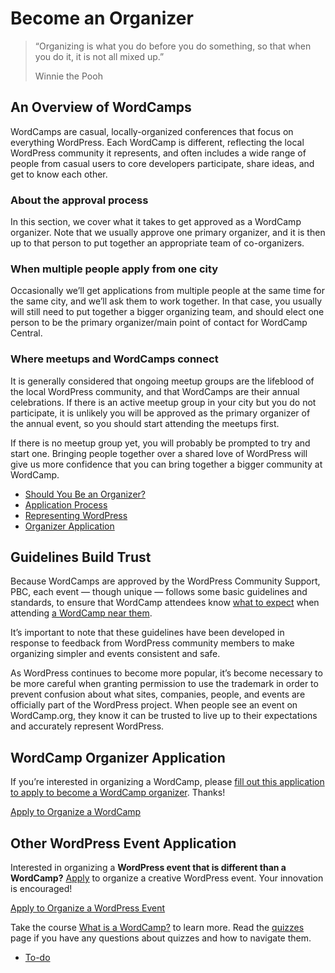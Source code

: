 # Become an Organizer

> “Organizing is what you do before you do something, so that when you do it, it is not all mixed up.”
> 
> Winnie the Pooh

## An Overview of WordCamps

WordCamps are casual, locally-organized conferences that focus on everything WordPress. Each WordCamp is different, reflecting the local WordPress community it represents, and often includes a wide range of people from casual users to core developers participate, share ideas, and get to know each other.

### About the approval process

In this section, we cover what it takes to get approved as a WordCamp organizer. Note that we usually approve one primary organizer, and it is then up to that person to put together an appropriate team of co-organizers.

### When multiple people apply from one city

Occasionally we’ll get applications from multiple people at the same time for the same city, and we’ll ask them to work together. In that case, you usually will still need to put together a bigger organizing team, and should elect one person to be the primary organizer/main point of contact for WordCamp Central.

### Where meetups and WordCamps connect

It is generally considered that ongoing meetup groups are the lifeblood of the local WordPress community, and that WordCamps are their annual celebrations. If there is an active meetup group in your city but you do not participate, it is unlikely you will be approved as the primary organizer of the annual event, so you should start attending the meetups first.

If there is no meetup group yet, you will probably be prompted to try and start one. Bringing people together over a shared love of WordPress will give us more confidence that you can bring together a bigger community at WordCamp.

*   [Should You Be an Organizer?](https://make.wordpress.org/community/handbook/wordcamp-organizer-handbook/become-an-organizer/should-you-be-an-organizer/ "Should You Be an Organizer?")
*   [Application Process](https://make.wordpress.org/community/handbook/wordcamp-organizer-handbook/become-an-organizer/application-process/ "Application Process")
*   [Representing WordPress](https://make.wordpress.org/community/handbook/wordcamp-organizer-handbook/become-an-organizer/representing-wordpress/ "Representing WordPress")
*   [Organizer Application](https://make.wordpress.org/community/handbook/wordcamp-organizer-handbook/become-an-organizer/organizer-application/ "Organizer Application")

## Guidelines Build Trust

Because WordCamps are approved by the WordPress Community Support, PBC, each event — though unique — follows some basic guidelines and standards, to ensure that WordCamp attendees know [what to expect](http://central.wordcamp.org/what-to-expect/) when attending [a WordCamp near them](http://central.wordcamp.org/schedule/).

It’s important to note that these guidelines have been developed in response to feedback from WordPress community members to make organizing simpler and events consistent and safe.

As WordPress continues to become more popular, it’s become necessary to be more careful when granting permission to use the trademark in order to prevent confusion about what sites, companies, people, and events are officially part of the WordPress project. When people see an event on WordCamp.org, they know it can be trusted to live up to their expectations and accurately represent WordPress.

## WordCamp Organizer Application

If you’re interested in organizing a WordCamp, please [fill out this application to apply to become a WordCamp organizer](https://central.wordcamp.org/wordcamp-organizer-application/). Thanks!

[Apply to Organize a WordCamp](https://central.wordcamp.org/wordcamp-organizer-application/)

## Other WordPress Event Application

Interested in organizing a **WordPress event that is different than a WordCamp?** [Apply](https://central.wordcamp.org/event-organizer-application/) to organize a creative WordPress event. Your innovation is encouraged!

[Apply to Organize a WordPress Event](https://central.wordcamp.org/event-organizer-application/)

Take the course [What is a WordCamp?](https://wordpress.org/contributor-training/quiz/what-is-a-wordcamp/) to learn more. Read the [quizzes](https://make.wordpress.org/community/handbook/wordcamp-organizer/quizzes/) page if you have any questions about quizzes and how to navigate them.

*   [To-do](# "To-do")